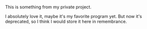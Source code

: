 This is something from my private project.

I absolutely love it, maybe it's my favorite program yet. But now it's deprecated, so I think I would store it here in remembrance.

